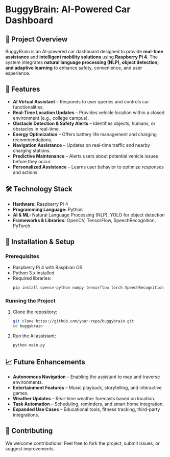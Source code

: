 # BuggyBrain: AI-Powered Car Dashboard

## 📌 Project Overview
BuggyBrain is an AI-powered car dashboard designed to provide **real-time assistance** and **intelligent mobility solutions** using **Raspberry Pi 4**. The system integrates **natural language processing (NLP), object detection, and adaptive learning** to enhance safety, convenience, and user experience.

## 🚀 Features
- **AI Virtual Assistant** – Responds to user queries and controls car functionalities.
- **Real-Time Location Updates** – Provides vehicle location within a closed environment (e.g., college campus).
- **Obstacle Detection & Safety Alerts** – Identifies objects, humans, or obstacles in real-time.
- **Energy Optimization** – Offers battery life management and charging recommendations.
- **Navigation Assistance** – Updates on real-time traffic and nearby charging stations.
- **Predictive Maintenance** – Alerts users about potential vehicle issues before they occur.
- **Personalized Assistance** – Learns user behavior to optimize responses and actions.

## 🛠️ Technology Stack
- **Hardware:** Raspberry Pi 4
- **Programming Language:** Python
- **AI & ML:** Natural Language Processing (NLP), YOLO for object detection
- **Frameworks & Libraries:** OpenCV, TensorFlow, SpeechRecognition, PyTorch

## 🔧 Installation & Setup
### Prerequisites
- Raspberry Pi 4 with Raspbian OS
- Python 3.x installed
- Required libraries:
  ```bash
  pip install opencv-python numpy tensorflow torch SpeechRecognition
  ```

### Running the Project
1. Clone the repository:
   ```bash
   git clone https://github.com/your-repo/buggybrain.git
   cd buggybrain
   ```
2. Run the AI assistant:
   ```bash
   python main.py
   ```

## 📈 Future Enhancements
- **Autonomous Navigation** – Enabling the assistant to map and traverse environments.
- **Entertainment Features** – Music playback, storytelling, and interactive games.
- **Weather Updates** – Real-time weather forecasts based on location.
- **Task Automation** – Scheduling, reminders, and smart home integration.
- **Expanded Use Cases** – Educational tools, fitness tracking, third-party integrations.

## 🤝 Contributing
We welcome contributions! Feel free to fork the project, submit issues, or suggest improvements.
